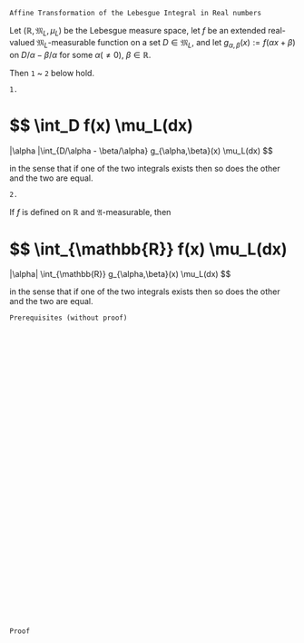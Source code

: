 ```
Affine Transformation of the Lebesgue Integral in Real numbers
```
Let $(\mathbb{R}, \mathfrak{M}_L, \mu_L)$ be the Lebesgue measure space,
let $f$ be an extended real-valued $\mathfrak{M}_L$-measurable function on a set $D\in\mathfrak{M}_L$, and let $g_{\alpha,\beta}(x):=f({\alpha x + \beta})$ on $D/\alpha - \beta/\alpha$ for some $\alpha(\neq 0)$, $\beta \in \mathbb{R}$.

Then `1` ~ `2` below hold.

`1.`

$$
\int_D f(x) \mu_L(dx)
=
|\alpha |\int_{D/\alpha - \beta/\alpha} g_{\alpha,\beta}(x) \mu_L(dx)
$$

in the sense that if one of the two integrals exists then so does the other and the two are equal.

`2.`

If $f$ is defined on $\mathbb{R}$ and $\mathfrak{A}$-measurable, then

$$
\int_{\mathbb{R}} f(x) \mu_L(dx)
=
|\alpha| \int_{\mathbb{R}} g_{\alpha,\beta}(x) \mu_L(dx)
$$

in the sense that if one of the two integrals exists then so does the other and the two are equal.

```
Prerequisites (without proof)
```

<br>
<br>
<br>
<br>
<br>
<br>
<br>
<br>
<br>
<br>
<br>
<br>
<br>
<br>
<br>
<br>
<br>
<br>
<br>
<br>
<br>
<br>
<br>
<br>
<br>
<br>
<br>
<br>
<br>
<br>


```
Proof
```
